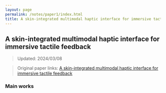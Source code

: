 ```yaml
---
layout: page
permalink: /notes/paper1/index.html
title: A skin-integrated multimodal haptic interface for immersive tactile feedback
---
```


## A skin-integrated multimodal haptic interface for immersive tactile feedback

> Updated: 2024/03/08

> Original paper links: [A skin-integrated multimodal haptic interface for immersive tactile feedback](https://www.nature.com/articles/s41928-023-01074-z)

### Main works

